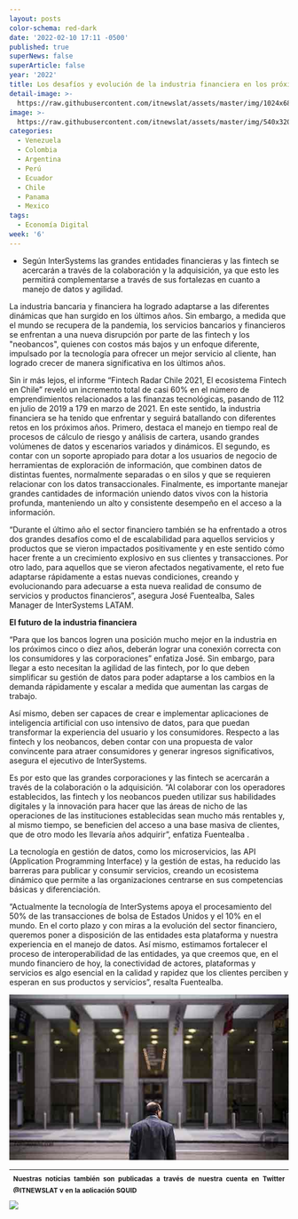 ```yaml
---
layout: posts
color-schema: red-dark
date: '2022-02-10 17:11 -0500'
published: true
superNews: false
superArticle: false
year: '2022'
title: Los desafíos y evolución de la industria financiera en los próximos años
detail-image: >-
  https://raw.githubusercontent.com/itnewslat/assets/master/img/1024x680/Entidades-financieras-g.jpg
image: >-
  https://raw.githubusercontent.com/itnewslat/assets/master/img/540x320/Entidades-financieras-p.jpg
categories:
  - Venezuela
  - Colombia
  - Argentina
  - Perú
  - Ecuador
  - Chile
  - Panama
  - Mexico
tags:
  - Economía Digital
week: '6'
---
```

- Según InterSystems las grandes entidades financieras y las fintech se acercarán a través de la colaboración y la adquisición, ya que esto les permitirá complementarse a través de sus fortalezas en cuanto a manejo de datos y agilidad.
 
La industria bancaria y financiera ha logrado adaptarse a las diferentes dinámicas que han surgido en los últimos años. Sin embargo, a medida que el mundo se recupera de la pandemia, los servicios bancarios y financieros se enfrentan a una nueva disrupción por parte de las fintech y los "neobancos", quienes con costos más bajos y un enfoque diferente, impulsado por la tecnología para ofrecer un mejor servicio al cliente, han logrado crecer de manera significativa en los últimos años.

Sin ir más lejos, el informe “Fintech Radar Chile 2021, El ecosistema Fintech en Chile” reveló un incremento total de casi 60% en el número de emprendimientos relacionados a las finanzas tecnológicas, pasando de 112 en julio de 2019 a 179 en marzo de 2021. En este sentido, la industria financiera se ha tenido que enfrentar y seguirá batallando con diferentes retos en los próximos años. Primero, destaca el manejo en tiempo real de procesos de cálculo de riesgo y análisis de cartera, usando grandes volúmenes de datos y escenarios variados y dinámicos. El segundo, es contar con un soporte apropiado para dotar a los usuarios de negocio de herramientas de exploración de información, que combinen datos de distintas fuentes, normalmente separadas o en silos y que se requieren relacionar con los datos transaccionales. Finalmente, es importante manejar grandes cantidades de información uniendo datos vivos con la historia profunda, manteniendo un alto y consistente desempeño en el acceso a la información. 

“Durante el último año el sector financiero también se ha enfrentado a otros dos grandes desafíos como el de escalabilidad para aquellos servicios y productos que se vieron impactados positivamente y en este sentido cómo hacer frente a un crecimiento explosivo en sus clientes y transacciones. Por otro lado, para aquellos que se vieron afectados negativamente, el reto fue adaptarse rápidamente a estas nuevas condiciones, creando y evolucionando para adecuarse a esta nueva realidad de consumo de servicios y productos financieros”, asegura José Fuentealba, Sales Manager de InterSystems LATAM. 

**El futuro de la industria financiera**

“Para que los bancos logren una posición mucho mejor en la industria en los próximos cinco o diez años, deberán lograr una conexión correcta con los consumidores y las corporaciones” enfatiza José. Sin embargo, para llegar a esto necesitan la agilidad de las fintech, por lo que deben simplificar su gestión de datos para poder adaptarse a los cambios en la demanda rápidamente y escalar a medida que aumentan las cargas de trabajo. 

Así mismo, deben ser capaces de crear e implementar aplicaciones de inteligencia artificial con uso intensivo de datos, para que puedan transformar la experiencia del usuario y los consumidores. Respecto a las fintech y los neobancos, deben contar con una propuesta de valor convincente para atraer consumidores y generar ingresos significativos, asegura el ejecutivo de InterSystems.

Es por esto que las grandes corporaciones y las fintech se acercarán a través de la colaboración o la adquisición. “Al colaborar con los operadores establecidos, las fintech y los neobancos pueden utilizar sus habilidades digitales y la innovación para hacer que las áreas de nicho de las operaciones de las instituciones establecidas sean mucho más rentables y, al mismo tiempo, se beneficien del acceso a una base masiva de clientes, que de otro modo les llevaría años adquirir”, enfatiza Fuentealba .

La tecnología en gestión de datos, como los microservicios, las API (Application Programming Interface) y la gestión de estas, ha reducido las barreras para publicar y consumir servicios, creando un ecosistema dinámico que permite a las organizaciones centrarse en sus competencias básicas y diferenciación. 

“Actualmente la tecnología de InterSystems apoya el procesamiento del 50% de las transacciones de bolsa de Estados Unidos y el 10% en el mundo. En el corto plazo y con miras a la evolución del sector financiero, queremos poner a disposición de las entidades esta plataforma y nuestra experiencia en el manejo de datos. Así mismo, estimamos fortalecer el proceso de interoperabilidad de las entidades, ya que creemos que, en el mundo financiero de hoy, la conectividad de actores, plataformas y servicios es algo esencial en la calidad y rapidez que los clientes perciben y esperan en sus productos y servicios”, resalta Fuentealba.

![](https://raw.githubusercontent.com/itnewslat/assets/master/img/540x320/Entidades-financieras-p.jpg)

<table style="height: 42px;" width="569">
<tbody>
<tr>
<td style="text-align: justify;"><sub><strong>Nuestras noticias también son publicadas a través de nuestra cuenta en Twitter <a href="https://twitter.com/itnewslat?lang=es">@ITNEWSLAT</a> y en la aplicación <a href="https://squidapp.co/en/">SQUID</a></strong></sub></td>
</tr>
</tbody>
</table>

<img src="https://tracker.metricool.com/c3po.jpg?hash=56f88a41e39ab42c063cc51676587a04"/>
